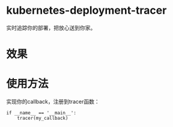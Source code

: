 # kubernetes-deployment-tracer

实时追踪你的部署，把放心送到你家。

# 效果

# 使用方法

实现你的callback，注册到tracer函数：

```
if __name__ == '__main__':
    tracer(my_callback)
```